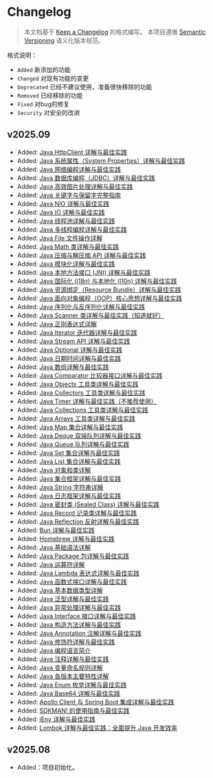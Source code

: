 # Changelog

> 本文档基于 [Keep a Changelog](https://keepachangelog.com/zh-CN/) 的格式编写。
> 本项目遵循 [Semantic Versioning](https://semver.org/lang/zh-CN/) 语义化版本规范。

格式说明：

- `Added` 新添加的功能
- `Changed` 对现有功能的变更
- `Deprecated` 已经不建议使用，准备很快移除的功能
- `Removed` 已经移除的功能
- `Fixed` 对bug的修复
- `Security` 对安全的改进

## v2025.09

- Added: [Java HttpClient 详解与最佳实践](./docs/src/java/java-httpclient.md)
- Added: [Java 系统属性（System Properties）详解与最佳实践](./docs/src/java/java-system-properties.md)
- Added: [Java 网络编程详解与最佳实践](./docs/src/java/java-network.md)
- Added: [Java 数据库编程（JDBC）详解与最佳实践](./docs/src/java/java-jdbc.md)
- Added: [Java 高效图片处理详解与最佳实践](./docs/src/java/java-imageio.md)
- Added: [Java 关键字与保留字完整指南](./docs/src/java/java-keywords.md)
- Added: [Java NIO 详解与最佳实践](./docs/src/java/java-nio.md)
- Added: [Java IO 详解与最佳实践](./docs/src/java/java-io.md)
- Added: [Java 线程池详解与最佳实践](./docs/src/java/java-thread-pool.md)
- Added: [Java 多线程编程详解与最佳实践](./docs/src/java/java-multi-threading.md)
- Added: [Java File 文件操作详解](./docs/src/java/java-file.md)
- Added: [Java Math 类详解与最佳实践](./docs/src/java/java-math.md)
- Added: [Java 压缩与解压缩 API 详解与最佳实践](./docs/src/java/java-compression.md)
- Added: [Java 模块化详解与最佳实践](./docs/src/java/java-modularity.md)
- Added: [Java 本地方法接口 (JNI) 详解与最佳实践](./docs/src/java/java-jni.md)
- Added: [Java 国际化 (i18n) 与本地化 (l10n) 详解与最佳实践](./docs/src/java/java-i18n.md)
- Added: [Java 资源绑定（Resource Bundle）详解与最佳实践](./docs/src/java/java-resource-bundle.md)
- Added: [Java 面向对象编程（OOP）核心思想详解与最佳实践](./docs/src/java/java-oop.md)
- Added: [Java 序列化与反序列化详解与最佳实践](./docs/src/java/java-serializable.md)
- Added: [Java Scanner 类详解与最佳实践（知道就好）](./docs/src/java/java-scanner.md)
- Added: [Java 正则表达式详解](./docs/src/java/java-regular-expression.md)
- Added: [Java Iterator 迭代器详解与最佳实践](./docs/src/java/java-iterator.md)
- Added: [Java Stream API 详解与最佳实践](./docs/src/java/java-stream.md)
- Added: [Java Optional 详解与最佳实践](./docs/src/java/java-optional.md)
- Added: [Java 日期时间详解与最佳实践](./docs/src/java/java-date-time.md)
- Added: [Java 数组详解与最佳实践](./docs/src/java/java-array.md)
- Added: [Java Comparator 比较器接口详解与最佳实践](./docs/src/java/java-comparator.md)
- Added: [Java Objects 工具类详解与最佳实践](./docs/src/java/java-objects.md)
- Added: [Java Collectors 工具类详解与最佳实践](./docs/src/java/java-collectors.md)
- Added: [Java Timer 详解与最佳实践（不推荐使用）](./docs/src/java/java-timer.md)
- Added: [Java Collections 工具类详解与最佳实践](./docs/src/java/java-collections.md)
- Added: [Java Arrays 工具类详解与最佳实践](./docs/src/java/java-arrays.md)
- Added: [Java Map 集合详解与最佳实践](./docs/src/java/java-map.md)
- Added: [Java Deque 双端队列详解与最佳实践](./docs/src/java/java-deque.md)
- Added: [Java Queue 队列详解与最佳实践](./docs/src/java/java-queue.md)
- Added: [Java Set 集合详解与最佳实践](./docs/src/java/java-set.md)
- Added: [Java List 集合详解与最佳实践](./docs/src/java/java-list.md)
- Added: [Java 对象和类详解](./docs/src/java/java-object-classes.md)
- Added: [Java 集合框架详解与最佳实践](./docs/src/java/java-collection-framework.md)
- Added: [Java String 字符串详解](./docs/src/java/java-string.md)
- Added: [Java 日志框架详解与最佳实践](./docs/src/java/java-logging.md)
- Added: [Java 密封类 (Sealed Class) 详解与最佳实践](./docs/src/java/java-sealed-class.md)
- Added: [Java Record 记录类详解与最佳实践](./docs/src/java/java-record.md)
- Added: [Java Reflection 反射详解与最佳实践](./docs/src/java/java-reflection.md)
- Added: [Bun 详解与最佳实践](./docs/src/frontend/guide-bun.md)
- Added: [Homebrew 详解与最佳实践](./docs/src/guides/guide-homebrew.md)
- Added: [Java 基础语法详解](./docs/src/java/java-basic-syntax.md)
- Added: [Java Package 包详解与最佳实践](./docs/src/java/java-package.md)
- Added: [Java 运算符详解](./docs/src/java/java-operators.md)
- Added: [Java Lambda 表达式详解与最佳实践](./docs/src/java/java-lambda.md)
- Added: [Java 函数式接口详解与最佳实践](./docs/src/java/java-functional-interface.md)
- Added: [Java 基本数据类型详解](./docs/src/java/java-datatypes.md)
- Added: [Java 泛型详解与最佳实践](./docs/src/java/java-generics.md)
- Added: [Java 异常处理详解与最佳实践](./docs/src/java/java-exception.md)
- Added: [Java Interface 接口详解与最佳实践](./docs/src/java/java-interface.md)
- Added: [Java 构造方法详解与最佳实践](./docs/src/java/java-constructor.md)
- Added: [Java Annotation 注解详解与最佳实践](./docs/src/java/java-annotation.md)
- Added: [Java 修饰符详解与最佳实践](./docs/src/java/java-modifier.md)
- Added: [Java 编程语言简介](./docs/src/java/java-introduction.md)
- Added: [Java 注释详解与最佳实践](./docs/src/java/java-comments.md)
- Added: [Java 变量命名规则详解](./docs/src/java/java-variable-naming.md)
- Added: [Java 各版本主要特性详解](./docs/src/java/java-version-features.md)
- Added: [Java Enum 枚举详解与最佳实践](./docs/src/java/java-enum.md)
- Added: [Java Base64 详解与最佳实践](./docs/src/java/java-base64.md)
- Added: [Apollo Client 与 Spring Boot 集成详解与最佳实践](./docs/src/guides/guide-apollo-client.md)
- Added: [SDKMAN! 的使用指南与最佳实践](./docs/src/guides/guide-sdkman.md)
- Added: [jEnv 详解与最佳实践](./docs/src/guides/guide-jenv.md)
- Added: [Lombok 详解与最佳实践：全面提升 Java 开发效率](./docs/src/guides/guide-lombok.md)

## v2025.08

- Added：项目初始化。
